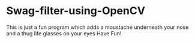# Swag-filter-using-OpenCV
This is just a fun program which adds a moustache underneath your nose and a thug life glasses on your eyes
Have Fun!
